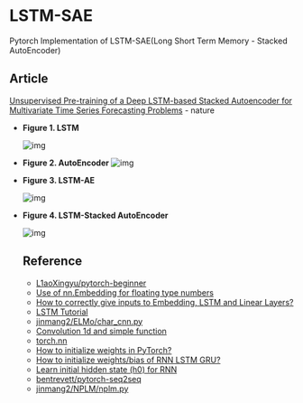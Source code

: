 # LSTM-SAE
Pytorch Implementation of LSTM-SAE(Long Short Term Memory - Stacked AutoEncoder)

## Article
[Unsupervised Pre-training of a Deep LSTM-based Stacked Autoencoder for Multivariate Time Series Forecasting Problems](https://www.nature.com/articles/s41598-019-55320-6#Ack1) - nature


- **Figure 1. LSTM**

  ![img](https://media.springernature.com/full/springer-static/image/art%3A10.1038%2Fs41598-019-55320-6/MediaObjects/41598_2019_55320_Fig1_HTML.png?as=webp)

- **Figure 2. AutoEncoder**
  ![img](https://media.springernature.com/full/springer-static/image/art%3A10.1038%2Fs41598-019-55320-6/MediaObjects/41598_2019_55320_Fig2_HTML.png?as=webp)

- **Figure 3. LSTM-AE**

  ![img](https://media.springernature.com/full/springer-static/image/art%3A10.1038%2Fs41598-019-55320-6/MediaObjects/41598_2019_55320_Fig3_HTML.png?as=webp)

- **Figure 4. LSTM-Stacked AutoEncoder**

  ![img](https://media.springernature.com/full/springer-static/image/art%3A10.1038%2Fs41598-019-55320-6/MediaObjects/41598_2019_55320_Fig4_HTML.png?as=webp)

  ## Reference
  - [L1aoXingyu/pytorch-beginner](https://github.com/L1aoXingyu/pytorch-beginner/blob/master/08-AutoEncoder/simple_autoencoder.py)
  - [Use of nn.Embedding for floating type numbers](https://discuss.pytorch.org/t/use-of-nn-embedding-for-floating-type-numbers/59205)
  - [How to correctly give inputs to Embedding, LSTM and Linear Layers?](https://discuss.pytorch.org/t/how-to-correctly-give-inputs-to-embedding-lstm-and-linear-layers/15398)
  - [LSTM Tutorial](https://pozalabs.github.io/lstm/)
  - [jinmang2/ELMo/char_cnn.py](https://github.com/jinmang2/ELMo/blob/master/elmo/modules/char_cnn.py)
  - [Convolution 1d and simple function](https://discuss.pytorch.org/t/convolution-1d-and-simple-function/11606/9)
  - [torch.nn](https://pytorch.org/docs/master/nn.html?highlight=lstm#torch.nn.LSTM)
  - [How to initialize weights in PyTorch?](https://stackoverflow.com/questions/49433936/how-to-initialize-weights-in-pytorch)
  - [How to initialize weights/bias of RNN LSTM GRU?](https://discuss.pytorch.org/t/how-to-initialize-weights-bias-of-rnn-lstm-gru/2879/7)
  - [Learn initial hidden state (h0) for RNN](https://discuss.pytorch.org/t/learn-initial-hidden-state-h0-for-rnn/10013/7)
  - [bentrevett/pytorch-seq2seq](https://github.com/bentrevett/pytorch-seq2seq)
  - [jinmang2/NPLM/nplm.py](https://github.com/jinmang2/NPLM/blob/master/nplm.py)
